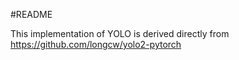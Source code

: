 #README

This implementation of YOLO is derived directly from https://github.com/longcw/yolo2-pytorch
